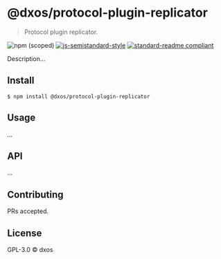 # @dxos/protocol-plugin-replicator
> Protocol plugin replicator.

![npm (scoped)](https://img.shields.io/npm/v/@dxos/protocol-plugin-replicator)
[![js-semistandard-style](https://img.shields.io/badge/code%20style-semistandard-brightgreen.svg?style=flat-square)](https://github.com/standard/semistandard)
[![standard-readme compliant](https://img.shields.io/badge/readme%20style-standard-brightgreen.svg?style=flat-square)](https://github.com/RichardLitt/standard-readme)

Description...

## Install

```
$ npm install @dxos/protocol-plugin-replicator
```

## Usage

...

## API

...

## Contributing

PRs accepted.

## License

GPL-3.0 © dxos
